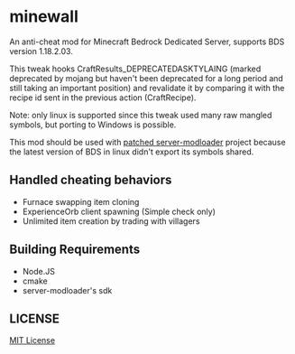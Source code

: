 # minewall
An anti-cheat mod for Minecraft Bedrock Dedicated Server, supports BDS version 1.18.2.03.

This tweak hooks CraftResults_DEPRECATEDASKTYLAING (marked deprecated by mojang but haven't been deprecated for a long period and still taking an important position) and revalidate it by comparing it with the recipe id sent in the previous action (CraftRecipe).

Note: only linux is supported since this tweak used many raw mangled symbols, but porting to Windows is possible.

This mod should be used with [patched server-modloader](https://github.com/LNSSPsd/server-modloader) project because the latest version of BDS in linux didn't export its symbols shared.

## Handled cheating behaviors
* Furnace swapping item cloning
* ExperienceOrb client spawning (Simple check only)
* Unlimited item creation by trading with villagers

## Building Requirements
* Node.JS
* cmake
* server-modloader's sdk

## LICENSE
[MIT License](LICENSE)